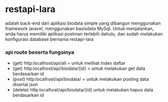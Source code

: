 # restapi-lara
adalah back-end dari aplikasi biodata simple yang dibangun menggunakan framework laravel, menggunakan basisdata MySql.
Untuk menjalankan, anda harus memiliki aplikasi postman terlebih dahulu, dan sudah melakukan konfigurasi database bernama restapi-lara

### api route beserta fungsinya
- (get) http:localhost/api/all = untuk melihat index daftar
- (get) http:localhost/api/biodata/{id} = untuk melakukan get data berdasarkan id
- (post) http:localhost/api/biodata/ = untuk melakukan posting data disertai json
- (delete) http:localhost/api/biodata/{id} untuk melakukan hapus data berdasarkan id
